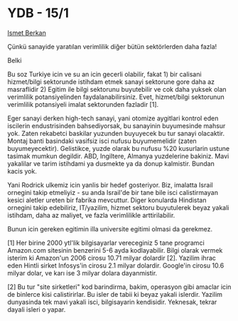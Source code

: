 # YDB - 15/1

[Ismet Berkan](http://www.radikal.com.tr/haber.php?haberno=244577)

Çünkü sanayide yaratılan verimlilik diğer bütün sektörlerden daha
fazla!

Belki

Bu soz Turkiye icin ve su an icin gecerli olabilir, fakat 1) bir calisani hizmet/bilgi sektorunde istihdam etmek sanayi sektorune gore daha az masraflidir 2) Egitim ile bilgi sektorunu buyutebilir ve cok daha yuksek olan verimlilik potansiyelinden faydalanabilirsiniz. Evet, hizmet/bilgi sektorunun verimlilik potansiyeli imalat sektorunden fazladir [1].

Eger sanayi derken high-tech sanayi, yani otomize aygitlari kontrol eden iscilerin endustrisinden bahsediyorsak, bu sanayinin buyumesinde mahsur yok. Zaten rekabetci baskilar yuzunden buyuyecek bu tur sanayi olacaktir. Montaj banti basindaki vasifsiz isci nufusu buyumemelidir (zaten buyumeyecektir). Gelistikce, yuzde olarak bu nufusu %20 kusurlarin ustune tasimak mumkun degildir. ABD, Ingiltere, Almanya yuzdelerine bakiniz. Mavi yakalilar ve tarim istihdami ya dusmekte ya da donup kalmistir. Bundan kacis yok.

Yani Rodrick ulkemiz icin yanlis bir hedef gosteriyor. Biz, imalatta Israil ornegini takip etmeliyiz - su anda Israil'de bir tane bile isci calistirmayan kesici aletler ureten bir fabrika mevcuttur. Diger konularda Hindistan ornegini takip edebiliriz, IT/yazilim, hizmet sektoru buyutulerek beyaz yakali istihdam, daha az maliyet, ve fazla verimlilikle arttirilabilir.

Bunun icin gereken egitimin illa universite egitimi olmasi da gerekmez.

[1] Her birine 2000 ytl'lik bilgisayarlar vereceginiz 5 tane programci Amazon.com sitesinin benzerini 5-6 ayda kodlayabilir. Bilgi olarak vermek isterim ki Amazon'un 2006 cirosu 10.71 milyar dolardir [2]. Yazilim ihrac eden Hintli sirket Infosys'in cirosu 2.1 milyar dolardir. Google'in cirosu 10.6 milyar dolar, ve karı ise 3 milyar dolara dayanmistir.

[2] Bu tur "site sirketleri" kod barindirma, bakim, operasyon gibi amaclar icin de binlerce kisi calistirirlar. Bu isler de tabii ki beyaz yakali islerdir. Yazilim dunyasinda tek mavi yakali isci, bilgisayarin kendisidir. Yeknesak, tekrar dayali isleri o yapar.


